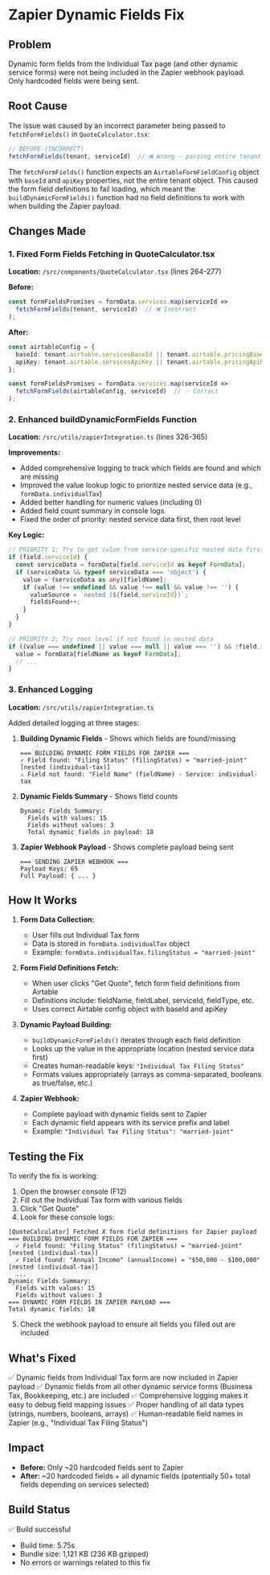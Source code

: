 # Zapier Dynamic Fields Fix

## Problem

Dynamic form fields from the Individual Tax page (and other dynamic service forms) were not being included in the Zapier webhook payload. Only hardcoded fields were being sent.

## Root Cause

The issue was caused by an incorrect parameter being passed to `fetchFormFields()` in `QuoteCalculator.tsx`:

```typescript
// BEFORE (INCORRECT)
fetchFormFields(tenant, serviceId)  // ❌ Wrong - passing entire tenant object
```

The `fetchFormFields()` function expects an `AirtableFormFieldConfig` object with `baseId` and `apiKey` properties, not the entire tenant object. This caused the form field definitions to fail loading, which meant the `buildDynamicFormFields()` function had no field definitions to work with when building the Zapier payload.

## Changes Made

### 1. Fixed Form Fields Fetching in QuoteCalculator.tsx

**Location:** `/src/components/QuoteCalculator.tsx` (lines 264-277)

**Before:**
```typescript
const formFieldsPromises = formData.services.map(serviceId =>
  fetchFormFields(tenant, serviceId)  // ❌ Incorrect
);
```

**After:**
```typescript
const airtableConfig = {
  baseId: tenant.airtable.servicesBaseId || tenant.airtable.pricingBaseId,
  apiKey: tenant.airtable.servicesApiKey || tenant.airtable.pricingApiKey,
};

const formFieldsPromises = formData.services.map(serviceId =>
  fetchFormFields(airtableConfig, serviceId)  // ✅ Correct
);
```

### 2. Enhanced buildDynamicFormFields Function

**Location:** `/src/utils/zapierIntegration.ts` (lines 326-365)

**Improvements:**
- Added comprehensive logging to track which fields are found and which are missing
- Improved the value lookup logic to prioritize nested service data (e.g., `formData.individualTax`)
- Added better handling for numeric values (including 0)
- Added field count summary in console logs
- Fixed the order of priority: nested service data first, then root level

**Key Logic:**
```typescript
// PRIORITY 1: Try to get value from service-specific nested data first
if (field.serviceId) {
  const serviceData = formData[field.serviceId as keyof FormData];
  if (serviceData && typeof serviceData === 'object') {
    value = (serviceData as any)[fieldName];
    if (value !== undefined && value !== null && value !== '') {
      valueSource = `nested (${field.serviceId})`;
      fieldsFound++;
    }
  }
}

// PRIORITY 2: Try root level if not found in nested data
if ((value === undefined || value === null || value === '') && !field.serviceId) {
  value = formData[fieldName as keyof FormData];
  // ...
}
```

### 3. Enhanced Logging

**Location:** `/src/utils/zapierIntegration.ts`

Added detailed logging at three stages:

1. **Building Dynamic Fields** - Shows which fields are found/missing
   ```
   === BUILDING DYNAMIC FORM FIELDS FOR ZAPIER ===
   ✓ Field found: "Filing Status" (filingStatus) = "married-joint" [nested (individual-tax)]
   ⚠ Field not found: "Field Name" (fieldName) - Service: individual-tax
   ```

2. **Dynamic Fields Summary** - Shows field counts
   ```
   Dynamic Fields Summary:
     Fields with values: 15
     Fields without values: 3
     Total dynamic fields in payload: 18
   ```

3. **Zapier Webhook Payload** - Shows complete payload being sent
   ```
   === SENDING ZAPIER WEBHOOK ===
   Payload Keys: 65
   Full Payload: { ... }
   ```

## How It Works

1. **Form Data Collection:**
   - User fills out Individual Tax form
   - Data is stored in `formData.individualTax` object
   - Example: `formData.individualTax.filingStatus = "married-joint"`

2. **Form Field Definitions Fetch:**
   - When user clicks "Get Quote", fetch form field definitions from Airtable
   - Definitions include: fieldName, fieldLabel, serviceId, fieldType, etc.
   - Uses correct Airtable config object with baseId and apiKey

3. **Dynamic Payload Building:**
   - `buildDynamicFormFields()` iterates through each field definition
   - Looks up the value in the appropriate location (nested service data first)
   - Creates human-readable keys: `"Individual Tax Filing Status"`
   - Formats values appropriately (arrays as comma-separated, booleans as true/false, etc.)

4. **Zapier Webhook:**
   - Complete payload with dynamic fields sent to Zapier
   - Each dynamic field appears with its service prefix and label
   - Example: `"Individual Tax Filing Status": "married-joint"`

## Testing the Fix

To verify the fix is working:

1. Open the browser console (F12)
2. Fill out the Individual Tax form with various fields
3. Click "Get Quote"
4. Look for these console logs:

```
[QuoteCalculator] Fetched X form field definitions for Zapier payload
=== BUILDING DYNAMIC FORM FIELDS FOR ZAPIER ===
  ✓ Field found: "Filing Status" (filingStatus) = "married-joint" [nested (individual-tax)]
  ✓ Field found: "Annual Income" (annualIncome) = "$50,000 - $100,000" [nested (individual-tax)]
  ...
Dynamic Fields Summary:
  Fields with values: 15
  Fields without values: 3
=== DYNAMIC FORM FIELDS IN ZAPIER PAYLOAD ===
Total dynamic fields: 18
```

5. Check the webhook payload to ensure all fields you filled out are included

## What's Fixed

✅ Dynamic fields from Individual Tax form are now included in Zapier payload
✅ Dynamic fields from all other dynamic service forms (Business Tax, Bookkeeping, etc.) are included
✅ Comprehensive logging makes it easy to debug field mapping issues
✅ Proper handling of all data types (strings, numbers, booleans, arrays)
✅ Human-readable field names in Zapier (e.g., "Individual Tax Filing Status")

## Impact

- **Before:** Only ~20 hardcoded fields sent to Zapier
- **After:** ~20 hardcoded fields + all dynamic fields (potentially 50+ total fields depending on services selected)

## Build Status

✅ Build successful
- Build time: 5.75s
- Bundle size: 1,121 KB (236 KB gzipped)
- No errors or warnings related to this fix
